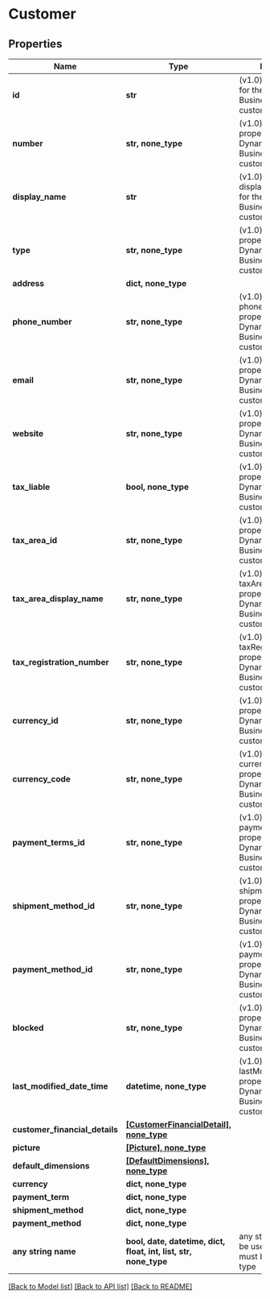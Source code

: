 # Customer


## Properties
Name | Type | Description | Notes
------------ | ------------- | ------------- | -------------
**id** | **str** | (v1.0) The id property for the Dynamics 365 Business Central customer entity | [optional] 
**number** | **str, none_type** | (v1.0) The number property for the Dynamics 365 Business Central customer entity | [optional] 
**display_name** | **str** | (v1.0) The displayName property for the Dynamics 365 Business Central customer entity | [optional] 
**type** | **str, none_type** | (v1.0) The type property for the Dynamics 365 Business Central customer entity | [optional] 
**address** | **dict, none_type** |  | [optional] 
**phone_number** | **str, none_type** | (v1.0) The phoneNumber property for the Dynamics 365 Business Central customer entity | [optional] 
**email** | **str, none_type** | (v1.0) The email property for the Dynamics 365 Business Central customer entity | [optional] 
**website** | **str, none_type** | (v1.0) The website property for the Dynamics 365 Business Central customer entity | [optional] 
**tax_liable** | **bool, none_type** | (v1.0) The taxLiable property for the Dynamics 365 Business Central customer entity | [optional] 
**tax_area_id** | **str, none_type** | (v1.0) The taxAreaId property for the Dynamics 365 Business Central customer entity | [optional] 
**tax_area_display_name** | **str, none_type** | (v1.0) The taxAreaDisplayName property for the Dynamics 365 Business Central customer entity | [optional] 
**tax_registration_number** | **str, none_type** | (v1.0) The taxRegistrationNumber property for the Dynamics 365 Business Central customer entity | [optional] 
**currency_id** | **str, none_type** | (v1.0) The currencyId property for the Dynamics 365 Business Central customer entity | [optional] 
**currency_code** | **str, none_type** | (v1.0) The currencyCode property for the Dynamics 365 Business Central customer entity | [optional] 
**payment_terms_id** | **str, none_type** | (v1.0) The paymentTermsId property for the Dynamics 365 Business Central customer entity | [optional] 
**shipment_method_id** | **str, none_type** | (v1.0) The shipmentMethodId property for the Dynamics 365 Business Central customer entity | [optional] 
**payment_method_id** | **str, none_type** | (v1.0) The paymentMethodId property for the Dynamics 365 Business Central customer entity | [optional] 
**blocked** | **str, none_type** | (v1.0) The blocked property for the Dynamics 365 Business Central customer entity | [optional] 
**last_modified_date_time** | **datetime, none_type** | (v1.0) The lastModifiedDateTime property for the Dynamics 365 Business Central customer entity | [optional] 
**customer_financial_details** | [**[CustomerFinancialDetail], none_type**](CustomerFinancialDetail.md) |  | [optional] 
**picture** | [**[Picture], none_type**](Picture.md) |  | [optional] 
**default_dimensions** | [**[DefaultDimensions], none_type**](DefaultDimensions.md) |  | [optional] 
**currency** | **dict, none_type** |  | [optional] 
**payment_term** | **dict, none_type** |  | [optional] 
**shipment_method** | **dict, none_type** |  | [optional] 
**payment_method** | **dict, none_type** |  | [optional] 
**any string name** | **bool, date, datetime, dict, float, int, list, str, none_type** | any string name can be used but the value must be the correct type | [optional]

[[Back to Model list]](../README.md#documentation-for-models) [[Back to API list]](../README.md#documentation-for-api-endpoints) [[Back to README]](../README.md)


